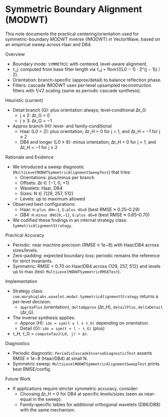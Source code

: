 # Symmetric Boundary Alignment (MODWT)

This note documents the practical centering/orientation used for symmetric-boundary MODWT inverse (IMODWT) in VectorWave, based on an empirical sweep across Haar and DB4.

Overview
- Boundary mode: `SYMMETRIC` with centered, level-aware alignment.
- τ_j: computed from base filter length via τ_j = floor(((L0 − 1) · 2^(j − 1)) / 2).
- Orientation: branch-specific (approx/detail) to balance reflection phase.
- Filters: cascade IMODWT uses per‑level upsampled reconstruction filters with 1/√2 scaling (same as periodic cascade synthesis).

Heuristic (current)
- Detail branch (G): plus orientation always; level‑conditional Δτ_G:
  - j ≤ 2: Δτ_G = 0
  - j ≥ 3: Δτ_G = −1
- Approx branch (H): level‑ and family‑conditional
  - Haar (L0 = 2): plus orientation; Δτ_H = 0 for j = 1, and Δτ_H = −1 for j ≥ 2
  - DB4 and longer (L0 ≥ 8): minus orientation; Δτ_H = 0 for j = 1, and Δτ_H = −1 for j ≥ 2

Rationale and Evidence
- We introduced a sweep diagnostic (`MultiLevelMODWTSymmetricAlignmentSweepTest`) that tries:
  - Orientations: plus/minus per branch
  - Offsets: Δτ ∈ {−1, 0, +1}
  - Wavelets: Haar, DB4
  - Sizes: N ∈ {129, 257, 512}
  - Levels: up to maximum allowed
- Observed best configurations:
  - Haar: `H:plus dH=−1`, `G:plus dG=0` (best RMSE ≈ 0.25–0.29)
  - DB4: `H:minus dH∈{0,−1}`, `G:plus dG=0` (best RMSE ≈ 0.65–0.70)
- We codified these findings in an internal strategy class: `SymmetricAlignmentStrategy`.

Practical Accuracy
- Periodic: near machine precision (RMSE ≤ 1e−8) with Haar/DB4 across sizes/levels.
- Zero-padding: expected boundary loss; periodic remains the reference for strict invariants.
- Symmetric: RMSE < 0.70 on Haar/DB4 across {129, 257, 512} and levels up to max (test: `MultiLevelMODWTSymmetricRMSETest`).

Implementation
- Strategy class: `com.morphiqlabs.wavelet.modwt.SymmetricAlignmentStrategy` returns a per-level decision:
  - `approxPlus` (orientation), `deltaApprox` (Δτ_H), `detailPlus`, `deltaDetail` (Δτ_G).
- The inverse synthesis applies:
  - Approx (H): `idx = sym(t ± l ∓ τ_H)` depending on orientation
  - Detail (G): `idx = sym(t + l − τ_G)` (plus)
- τ_H, τ_G = `computeTauJ(L0, j) + Δτ`.

Diagnostics
- Periodic diagnostic: `PeriodicCascadeInverseDiagnosticTest` asserts RMSE ≤ 1e−8 (Haar/DB4) at small N.
- Symmetric sweep: `MultiLevelMODWTSymmetricAlignmentSweepTest` prints best RMSE/config.

Future Work
- If applications require stricter symmetric accuracy, consider:
  - Choosing Δτ_H = 0 for DB4 at specific levels/sizes (seen as near-equal in the sweep).
  - Family‑specific tables for additional orthogonal wavelets (DB6/DB8) with the same mechanism.
